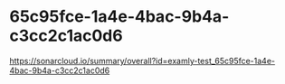 # 65c95fce-1a4e-4bac-9b4a-c3cc2c1ac0d6
https://sonarcloud.io/summary/overall?id=examly-test_65c95fce-1a4e-4bac-9b4a-c3cc2c1ac0d6
